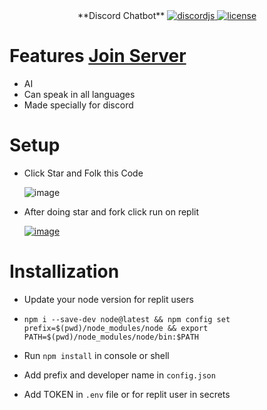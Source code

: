 <div align=center>
 **Discord Chatbot**
  
  <a href="https://github.com/discordjs">
    <img src="https://img.shields.io/badge/discord.js-v13.6.0-blue.svg?logo=npm" alt="discordjs">
  </a>

  <a href="https://github.com/diwasatreya/Chatbot/blob/main/LICENSE">
    <img src="https://img.shields.io/badge/license-Apache%202-blue" alt="license">
  </a>

</div>

# Features [Join Server](https://discord.gg/gU7XAxTpX5)
- AI
- Can speak in all languages
- Made specially for discord

# Setup
- Click Star and Folk this Code

    ![image](https://user-images.githubusercontent.com/74746579/131488961-1768f9ea-edc1-43aa-9fa3-b3c2976aee09.png)

- After doing star and fork click run on replit
  
    [![image](https://camo.githubusercontent.com/807ef293459e367b2769d7b590e00f31e35d6b2e1c7bc4f570e37abbc3650f3c/68747470733a2f2f7265706c2e69742f62616467652f6769746875622f5a65726f446973636f72642f4769766561776179426f74)](https://repl.it/github/diwasatreya/Chatbot)

# Installization
- Update your node version for replit users 

- ```npm i --save-dev node@latest && npm config set prefix=$(pwd)/node_modules/node && export PATH=$(pwd)/node_modules/node/bin:$PATH```
- Run `npm install` in console or shell
- Add prefix and developer name in `config.json`
- Add TOKEN in `.env` file or for replit user in secrets 

